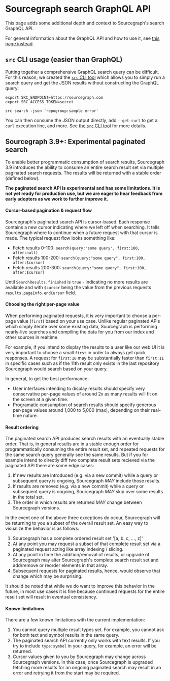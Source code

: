 # Sourcegraph search GraphQL API

This page adds some additional depth and context to Sourcegraph's search GraphQL API.

For general information about the GraphQL API and how to use it, see [this page instead](index.md).

## `src` CLI usage (easier than GraphQL)

Putting together a comprehensive GraphQL search query can be difficult. For this reason, we created the [`src` CLI tool](https://github.com/sourcegraph/src-cli) which allows you to simply run a search query and get the JSON results without constructing the GraphQL query:

```
export SRC_ENDPOINT=https://sourcegraph.com
export SRC_ACCESS_TOKEN=secret

src search -json 'repogroup:sample error'
```

You can then consume the JSON output directly, add `--get-curl` to get a `curl` execution line, and more. See [the `src` CLI tool](https://github.com/sourcegraph/src-cli) for more details.

## Sourcegraph 3.9+: Experimental paginated search

To enable better programmatic consumption of search results, Sourcegraph 3.9 introduces the ability to consume an entire search result set via multiple paginated search requests. The results will be returned with a stable order (defined below).

**The paginated search API is experimental and has some limitations. It is not yet ready for production use, but we are eager to hear feedback from early adopters as we work to further improve it.**

#### Cursor-based pagination & request flow

Sourcegraph's paginated search API is cursor-based. Each response contains a new cursor indicating where we left off when searching. It tells Sourcegraph where to continue when a future request with that cursor is made. The typical request flow looks something like:

- Fetch results 0-100: `search(query:"some query", first:100, after:null)`
- Fetch results 100-200: `search(query:"some query", first:100, after:$cursor)`
- Fetch results 200-300: `search(query:"some query", first:100, after:$cursor)`

Until `SearchResults.finished` is `true` - indicating no more results are available and with `$cursor` being the value from the previous requests `results.pageInfo.endCursor` field.

#### Choosing the right per-page value

When performing paginated requests, it is very important to choose a per-page value (`first`) based on your use case. Unlike regular paginated APIs which simply iterate over some existing data, Sourcegraph is performing nearly-live searches and compiling the data for you from our index and other sources in realtime.

For example, if you intend to display the results to a user like our web UI it is very important to choose a small `first` in order to always get quick responses. A request for `first:10` may be substantially faster than `first:11` in specific cases such as if the 11th result only exists in the last repository Sourcegraph would search based on your query.

In general, to get the best performance:

- User interfaces intending to display results should specify very conservative per-page values of around 2x as many results will fit on the screen at a given time.
- Programatic consumption of search results should specify generous per-page values around 1,000 to 5,000 (max), depending on their real-time nature.

#### Result ordering

The paginated search API produces search results with an eventually stable order. That is, in general results are in a stable enough order for programmatically consuming the entire result set, and repeated requests for the same search query generally see the same results. But if you for example intend to directly diff two complete result sets recieved via the paginated API there are some edge cases:

1. If new results are introduced (e.g. via a new commit) while a query or subsequent query is ongoing, Sourcegraph _MAY_ include those results.
2. If results are removed (e.g. via a new commit) while a query or subsequent query is ongoing, Sourcegraph _MAY_ skip over some results in the total set.
3. The order in which results are returned _MAY_ change between Sourcegraph versions.

In the event one of the above three exceptions do occur, Sourcegraph will be returning to you a subset of the overall result set. An easy way to visualize the behavior is as follows:

1. Sourcegraph has a complete ordered result set '[a, b, c, ..., z]'
2. At any point you may request a subset of that complete result set via a paginated request acting like array indexing / slicing.
3. At any point in time the addition/removal of results, or upgrade of Sourcegraph may alter Sourcegraph's complete search result set and add/remove or reorder elements in that array.
4. Subsequent requests for paginated results, hence, would observe that change which may be surprising.

It should be noted that while we do want to improve this behavior in the future, in most use cases it is fine because continued requests for the entire result set will result in eventual consistency.

#### Known limitations

There are a few known limitations with the current implementation:

1. You cannot query multiple result types yet. For example, you cannot ask for both text and symbol results in the same query.
2. The paginated search API currently only works with text results. If you try to include `type:symbol` in your query, for example, an error will be returned.
3. Cursor values given to you by Sourcegraph may change across Sourcegraph versions. In this case, once Sourcegraph is upgraded fetching more results for an ongoing paginated search may result in an error and retrying it from the start may be required.
